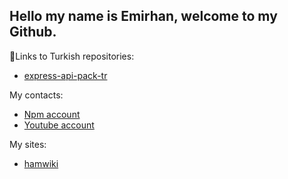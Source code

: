 
## Hello my name is Emirhan, welcome to my Github.

🔗Links to Turkish repositories:
- [express-api-pack-tr](https://github.com/lim10tech/express-api-pack-tr)

My contacts:
- [Npm account](https://www.npmjs.com/~lim10)
- [Youtube account](https://www.youtube.com/channel/UC-A2y4Y9WxxnRKDQgiC7n6g)

My sites:
- [hamwiki](https://www.hamwiki.org)